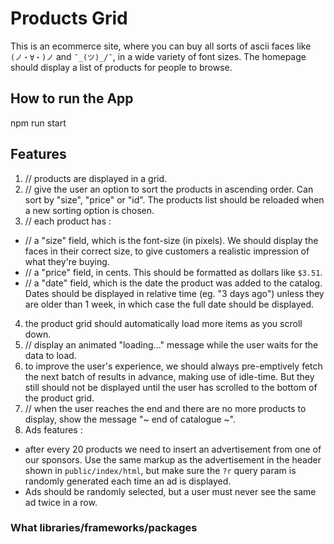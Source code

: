 Products Grid
====

This is an ecommerce site, where you can buy all sorts of ascii faces like `(ノ・∀・)ノ` and `¯_(ツ)_/¯`, in a wide variety of font sizes. The homepage should display a list of products for people to browse.


How to run the App
---
npm run start

Features
----
1. // products are displayed in a grid.
2. // give the user an option to sort the products in ascending order. Can sort by "size", "price" or "id". The products list should be reloaded when a new sorting option is chosen.
3. // each product has :
  - // a "size" field, which is the font-size (in pixels). We should display the faces in their correct size, to give customers a realistic impression of what they're buying.
  - // a "price" field, in cents. This should be formatted as dollars like `$3.51`.
  - // a "date" field, which is the date the product was added to the catalog. Dates should be displayed in relative time (eg. "3 days ago") unless they are older than 1 week, in which case the full date should be displayed.
4. the product grid should automatically load more items as you scroll down.
5. // display an animated "loading..." message while the user waits for the data to load.
6. to improve the user's experience, we should always pre-emptively fetch the next batch of results in advance, making use of idle-time.  But they still should not be displayed until the user has scrolled to the bottom of the product grid.
7. // when the user reaches the end and there are no more products to display, show the message "~ end of catalogue ~".
8. Ads features :
  - after every 20 products we need to insert an advertisement from one of our sponsors. Use the same markup as the advertisement in the header shown in `public/index/html`, but make sure the `?r` query param is randomly generated each time an ad is displayed.
  - Ads should be randomly selected, but a user must never see the same ad twice in a row.

### What libraries/frameworks/packages